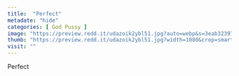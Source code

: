 ```yaml
---
title:  "Perfect"
metadate: "hide"
categories: [ God Pussy ]
image: "https://preview.redd.it/udazoik2ybl51.jpg?auto=webp&s=3eab323979570713397d2b240f39f5baefde8a8a"
thumb: "https://preview.redd.it/udazoik2ybl51.jpg?width=1080&crop=smart&auto=webp&s=7fcea422f56ff634d7e77d41d8f949fd2313e0bf"
visit: ""
---
```

Perfect
